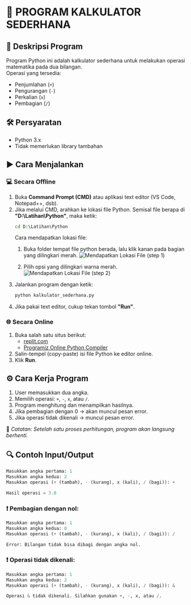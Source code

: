 
# 🧮 PROGRAM KALKULATOR SEDERHANA

## 📌 Deskripsi Program
Program Python ini adalah kalkulator sederhana untuk melakukan operasi matematika pada dua bilangan.  
Operasi yang tersedia:
- Penjumlahan (`+`)
- Pengurangan (`-`)
- Perkalian (`x`)
- Pembagian (`/`)



## 🛠️ Persyaratan
- Python 3.x
- Tidak memerlukan library tambahan



## ▶️ Cara Menjalankan

### 💻 Secara Offline
1. Buka **Command Prompt (CMD)** atau aplikasi text editor (VS Code, Notepad++, dsb).
2. Jika melalui CMD, arahkan ke lokasi file Python. Semisal file berapa di **"D:\Latihan\Python"**, maka ketik:  
   ```cmd
   cd D:\Latihan\Python
   ```
   Cara mendapatkan lokasi file:
   1) Buka folder tempat file python berada, lalu klik kanan pada bagian yang dilingkari merah.
       ![Mendapatkan Lokasi File (step 1)](https://github.com/AksaIndo1834/gambar_untuk_github/blob/main/Gambar%20Keperluan%20Github/Cara%20Mendapatkan%20Lokasi%20File%20(Step%201).png)

   2) Pilih opsi yang dilingkari warna merah.
      ![Mendapatkan Lokasi File (step 2)](https://github.com/AksaIndo1834/gambar_untuk_github/blob/main/Gambar%20Keperluan%20Github/Cara%20Mendapatkan%20Lokasi%20File%20(Step%202).png)
3. Jalankan program dengan ketik:
   ```cmd
   python kalkulator_sederhana.py
   ```
4. Jika pakai text editor, cukup tekan tombol **"Run"**.

### 🌐 Secara Online
1. Buka salah satu situs berikut:
   - [replit.com](https://replit.com)
   - [Programiz Online Python Compiler](https://www.programiz.com/python-programming/online-compiler)
2. Salin-tempel (copy-paste) isi file Python ke editor online.
3. Klik **Run**.



## ⚙️ Cara Kerja Program
1. User memasukkan dua angka.
2. Memilih operasi: `+`, `-`, `x`, atau `/`.
3. Program menghitung dan menampilkan hasilnya.
4. Jika pembagian dengan 0 → akan muncul pesan error.
5. Jika operasi tidak dikenali → muncul pesan error.

📝 *Catatan: Setelah satu proses perhitungan, program akan langsung berhenti.*



## 🔍 Contoh Input/Output
```python
Masukkan angka pertama: 1  
Masukkan angka kedua: 2  
Masukkan operasi (+ (tambah), - (kurang), x (kali), / (bagi)): +

Hasil operasi = 3.0
```

### ❗ Pembagian dengan nol:
```python
Masukkan angka pertama: 1  
Masukkan angka kedua: 0  
Masukkan operasi (+ (tambah), - (kurang), x (kali), / (bagi)): /

Error: Bilangan tidak bisa dibagi dengan angka nol.
```

### ❗ Operasi tidak dikenali:
```python
Masukkan angka pertama: 1  
Masukkan angka kedua: 2  
Masukkan operasi (+ (tambah), - (kurang), x (kali), / (bagi)): &

Operasi & tidak dikenali. Silahkan gunakan +, -, x, atau /.
```
